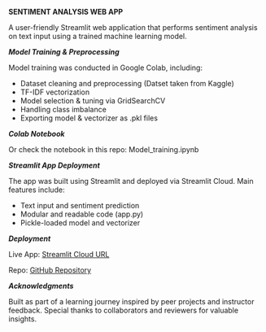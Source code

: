**SENTIMENT ANALYSIS WEB APP**

A user-friendly Streamlit web application that performs sentiment analysis on text input using a trained machine learning model.

**_Model Training & Preprocessing_**

Model training was conducted in Google Colab, including:
- Dataset cleaning and preprocessing (Datset taken from Kaggle)
- TF-IDF vectorization
- Model selection & tuning via GridSearchCV
- Handling class imbalance
- Exporting model & vectorizer as .pkl files

**_Colab Notebook_**

Or check the notebook in this repo: Model_training.ipynb

**_Streamlit App Deployment_**

The app was built using Streamlit and deployed via Streamlit Cloud.
Main features include:
- Text input and sentiment prediction
- Modular and readable code (app.py)
- Pickle-loaded model and vectorizer

**_Deployment_**

Live App: [Streamlit Cloud URL](https://sentimentanalysisappapp-j7fjrfgcxuuwg4tkqhqhfc.streamlit.app/)

Repo: [GitHub Repository](https://github.com/Eroor402/SentimentAnalysisStreamlitApp)

**_Acknowledgments_**

Built as part of a learning journey inspired by peer projects and instructor feedback.
Special thanks to collaborators and reviewers for valuable insights.
